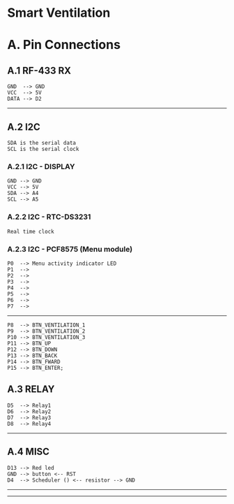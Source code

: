 # Smart Ventilation

# A. Pin Connections

## A.1 RF-433 RX
    GND  --> GND
    VCC  --> 5V
    DATA --> D2
  -------------------------------
## A.2 I2C  
    SDA is the serial data
    SCL is the serial clock
  
### A.2.1 I2C - DISPLAY
    GND --> GND
    VCC --> 5V
    SDA --> A4
    SCL --> A5
  
### A.2.2 I2C - RTC-DS3231
    Real time clock
    
### A.2.3 I2C - PCF8575 (Menu module)

    P0  --> Menu activity indicator LED
    P1  --> 
    P2  --> 
    P3  --> 
    P4  --> 
    P5  --> 
    P6  --> 
    P7  --> 
  
  -------------------------------
  
    P8  --> BTN_VENTILATION_1
    P9  --> BTN_VENTILATION_2
    P10 --> BTN_VENTILATION_3
    P11 --> BTN_UP
    P12 --> BTN_DOWN
    P13 --> BTN_BACK
    P14 --> BTN_FWARD
    P15 --> BTN_ENTER;
  
  
## A.3 RELAY
    D5  --> Relay1
    D6  --> Relay2
    D7  --> Relay3
    D8  --> Relay4
  -------------------------------
  
## A.4 MISC
    D13 --> Red led
    GND --> button <-- RST
    D4  --> Scheduler () <-- resistor --> GND
  -------------------------------

  -------------------------------


